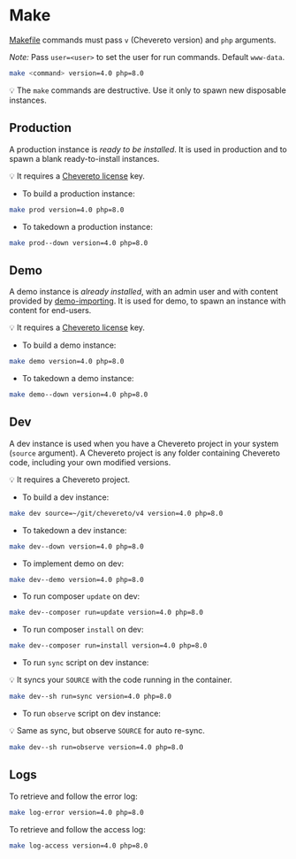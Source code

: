 # Make

[Makefile](../Makefile) commands must pass `v` (Chevereto version) and `php` arguments.

*Note:* Pass `user=<user>` to set the user for run commands. Default `www-data`.

```sh
make <command> version=4.0 php=8.0
```

💡 The `make` commands are destructive. Use it only to spawn new disposable instances.

## Production

A production instance is *ready to be installed*. It is used in production and to spawn a blank ready-to-install instances.

💡 It requires a [Chevereto license](https://chevereto.com/pricing) key.

* To build a production instance:

```sh
make prod version=4.0 php=8.0
```

* To takedown a production instance:

```sh
make prod--down version=4.0 php=8.0
```

## Demo

A demo instance is *already installed*, with an admin user and with content provided by [demo-importing](https://github.com/chevereto/demo-importing). It is used for demo, to spawn an instance with content for end-users.

💡 It requires a [Chevereto license](https://chevereto.com/pricing) key.

* To build a demo instance:

```sh
make demo version=4.0 php=8.0
```

* To takedown a demo instance:

```sh
make demo--down version=4.0 php=8.0
```

## Dev

A dev instance is used when you have a Chevereto project in your system (`source` argument). A Chevereto project is any folder containing Chevereto code, including your own modified versions.

💡 It requires a Chevereto project.

* To build a dev instance:

```sh
make dev source=~/git/chevereto/v4 version=4.0 php=8.0
```

* To takedown a dev instance:

```sh
make dev--down version=4.0 php=8.0
```

* To implement demo on dev:

```sh
make dev--demo version=4.0 php=8.0
```

* To run composer `update` on dev:

```sh
make dev--composer run=update version=4.0 php=8.0
```

* To run composer `install` on dev:

```sh
make dev--composer run=install version=4.0 php=8.0
```

* To run `sync` script on dev instance:

💡 It syncs your `SOURCE` with the code running in the container.

```sh
make dev--sh run=sync version=4.0 php=8.0
```

* To run `observe` script on dev instance:

💡 Same as sync, but observe `SOURCE` for auto re-sync.

```sh
make dev--sh run=observe version=4.0 php=8.0
```

## Logs

To retrieve and follow the error log:

```sh
make log-error version=4.0 php=8.0
```

To retrieve and follow the access log:

```sh
make log-access version=4.0 php=8.0
```
